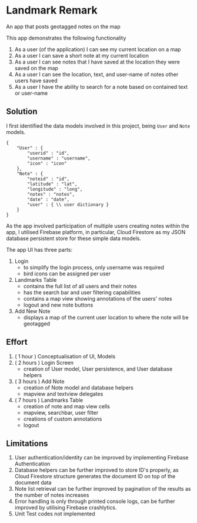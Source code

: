 # Landmark Remark

An app that posts geotagged notes on the map

This app demonstrates the following functionality
1. As a user (of the application) I can see my current location on a map
2. As a user I can save a short note at my current location
3. As a user I can see notes that I have saved at the location they were saved on the map
4. As a user I can see the location, text, and user-name of notes other users have saved
5. As a user I have the ability to search for a note based on contained text or user-name

## Solution

I first identified the data models involved in this project, being `User` and `Note` models. 

```
{
    "User" : {
        "userid" : "id",
        "username" : "username",
        "icon" : "icon"
    },
    "Note" : {
        "noteid" : "id",
        "latitude" : "lat",
        "longitude" : "long",
        "notes" : "notes",
        "date" : "date",
        "user" : { \\ user dictionary }
    }
}
```

As the app involved participation of multiple users creating notes within the app, I utilised Firebase platform, in particular, Cloud Firestore as my JSON database persistent store for these simple data models.

The app UI has three parts:
1. Login
    - to simplify the login process, only username was required
    - bird icons can be assigned per user
2. Landmarks Table
    - contains the full list of all users and their notes
    - has the search bar and user filtering capabilities
    - contains a map view showing annotations of the users' notes 
    - logout and new note buttons
3. Add New Note 
    - displays a map of the current user location to where the note will be geotagged

## Effort

1. ( 1 hour ) Conceptualisation of UI, Models
2. ( 2 hours ) Login Screen
    - creation of User model, User persistence, and User database helpers
3. ( 3 hours ) Add Note
    - creation of Note model and database helpers
    - mapview and textview delegates
4. ( 7 hours ) Landmarks Table
    - creation of note and map view cells
    - mapview, searchbar, user filter
    - creations of custom annotations
    - logout

## Limitations

1. User authentication/identity can be improved by implementing Firebase Authentication 
2. Database helpers can be further improved to store ID's properly, as Cloud Firestore structure generates the document ID on top of the document data
3. Note list retrieval can be further improved by pagination of the results as the number of notes increases
4. Error handling is only through printed console logs, can be further improved by utilising Firebase crashlytics.
5. Unit Test codes not implemented
